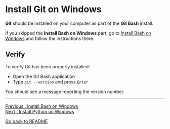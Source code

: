 # Install Git on Windows

**Git** should be installed on your computer as part of the **Git Bash** install. 

If you skipped the **Install Bash on Windows** part, go to [Install Bash on Windows](https://github.com/HeatherAn/installations-instructions/blob/main/Install-Bash-on-Windows.md) and follow the instructions there.

## Verify

To verify Git has been properly installed:  

- Open the Git Bash application  
- Type `git --version` and press `Enter`  

You should see a message reporting the version number.



________________________

[Previous : Install Bash on Windows](https://github.com/HeatherAn/installations-instructions/blob/main/Install-Bash-on-Windows.md)  
[Next     : Install Python on Windows](https://github.com/HeatherAn/installations-instructions/blob/main/Install-Python-on-Windows.md)  

[Go back to README](https://github.com/HeatherAn/installations-instructions/blob/main/README.md)
